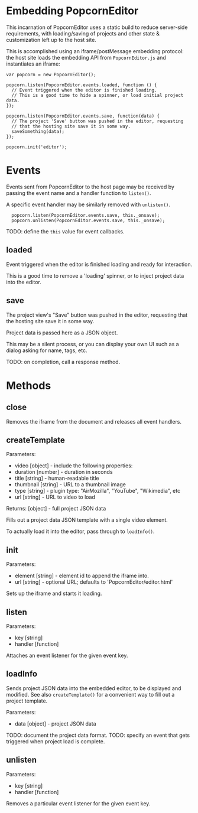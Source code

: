 # Embedding PopcornEditor

This incarnation of PopcornEditor uses a static build to reduce server-side
requirements, with loading/saving of projects and other state & customization
left up to the host site.

This is accomplished using an iframe/postMessage embedding protocol: the host
site loads the embedding API from `PopcornEditor.js` and instantiates an
iframe:

```
var popcorn = new PopcornEditor();

popcorn.listen(PopcornEditor.events.loaded, function () {
  // Event triggered when the editor is finished loading.
  // This is a good time to hide a spinner, or load initial project data.
});

popcorn.listen(PopcornEditor.events.save, function(data) {
  // The project 'Save' button was pushed in the editor, requesting
  // that the hosting site save it in some way.
  saveSomething(data);
});

popcorn.init('editor');
```

# Events

Events sent from PopcornEditor to the host page may be received by passing
the event name and a handler function to `listen()`.

A specific event handler may be similarly removed  with `unlisten()`.

```
  popcorn.listen(PopcornEditor.events.save, this._onsave);
  popcorn.unlisten(PopcornEditor.events.save, this._onsave);
```

TODO: define the `this` value for event callbacks.

## loaded

Event triggered when the editor is finished loading and ready for interaction.

This is a good time to remove a 'loading' spinner, or to inject project data
into the editor.

## save

The project view's "Save" button was pushed in the editor, requesting
that the hosting site save it in some way.

Project data is passed here as a JSON object.

This may be a silent process, or you can display your own UI such as
a dialog asking for name, tags, etc.

TODO: on completion, call a response method.

# Methods

## close

Removes the iframe from the document and releases all event handlers.

## createTemplate

Parameters:
* video [object] - include the following properties:
 * duration [number] - duration in seconds
 * title [string] - human-readable title
 * thumbnail [string] - URL to a thumbnail image
 * type [string] - plugin type: "AirMozilla", "YouTube", "Wikimedia", etc
 * url [string] - URL to video to load

Returns: [object] - full project JSON data

Fills out a project data JSON template with a single video element.

To actually load it into the editor, pass through to `loadInfo()`.

## init

Parameters:
* element [string] - element id to append the iframe into.
* url [string] - optional URL; defaults to 'PopcornEditor/editor.html'

Sets up the iframe and starts it loading.

## listen

Parameters:
* key [string]
* handler [function]

Attaches an event listener for the given event key.

## loadInfo

Sends project JSON data into the embedded editor, to be displayed and modified.
See also `createTemplate()` for a convenient way to fill out a project template.

Parameters:
* data [object] - project JSON data

TODO: document the project data format.
TODO: specify an event that gets triggered when project load is complete.

## unlisten

Parameters:
* key [string]
* handler [function]

Removes a particular event listener for the given event key.
